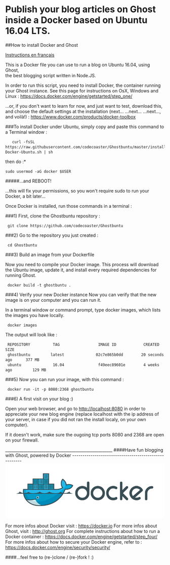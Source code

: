 
# Publish your blog articles on Ghost inside a Docker based on Ubuntu 16.04 LTS.

##How to install Docker and Ghost
    
 [Instructions en français](https://github.com/codecoaster/Ghostbuntu/blob/master/FRENCH.md)


    
    

This is a Docker file you can use to run a blog on Ubuntu 16.04, using Ghost, <br />the best blogging script written in Node.JS.

In order to run this script, you need to install Docker, the container running your Ghost instance.  See this page for instructions on OsX, Windows and Linux : https://docs.docker.com/engine/getstarted/step_one/

...or, if you don't want to learn for now, and just want to test, download this, and choose the default settings at the installation (next... ...next... ...next..., and voilà!) : https://www.docker.com/products/docker-toolbox


###To install Docker under Ubuntu, simply copy and paste this command to a Terminal window : 

       curl -fsSL https://raw.githubusercontent.com/codecoaster/Ghostbuntu/master/install-Docker-Ubuntu.sh | sh

then do :*

    sudo usermod -aG docker $USER
#####...and REBOOT!

...this will fix your permissions, so you won't require sudo to run your Docker, a bit later...  

Once Docker is installed, run those commands in a terminal :

###1) First, clone the Ghostbuntu repository : 

     git clone https://github.com/codecoaster/Ghostbuntu 

###2) Go to the repository you just created : 

     cd Ghostbuntu

###3) Build an image from your Dockerfile

Now you need to compile your Docker image.  This process  will download the Ubuntu image, update it, and install every required dependencies for running Ghost.

     docker build -t ghostbuntu .

###4) Verify your new Docker instance 
Now you can verify that the new image is on your computer and you can run it.

In a terminal window or command prompt, type docker images, which lists the images you have locally.

     docker images 
     

The output will look like : 
 
     REPOSITORY          TAG                 IMAGE ID            CREATED             SIZE
     ghostbuntu         latest              02c7e865b0dd        20 seconds ago      377 MB
     ubuntu              16.04               f49eec89601e        4 weeks ago         129 MB
 


###5) Now you can run your image, with this command : 

     docker run -it -p 8080:2368 ghostbuntu
     
###6) A first visit on your blog :)

Open your web browser, and go to <a href="http://localhost:8080">http://localhost:8080</a> in order to appreciate your new blog engine (replace localhost with the ip address of your server, in case if you did not ran the install localy, on your own computer).

If it doesn't work, make sure the ougoing tcp ports 8080 and 2368 are open on your firewall.  

<span>
 _____________________________________________________
 ####Have fun blogging with Ghost, powered by Docker 
 -----------------------------------------------------
   <img src="https://github.com/docker/docker/raw/master/docs/static_files/docker-logo-compressed.png" alt="Docker Logo">


</span>

For more infos about Docker visit : https://docker.io
For more infos about Ghost, visit : http://ghost.org
For complete instructions about how to run a Docker container : https://docs.docker.com/engine/getstarted/step_four/
For more infos about how to secure your Docker engine, refer to : https://docs.docker.com/engine/security/security/


####...feel free to (re-)clone / (re-)fork ! :)





